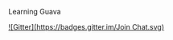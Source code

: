 Learning Guava

[![Gitter](https://badges.gitter.im/Join Chat.svg)](https://gitter.im/zymzxq/guavastudy?utm_source=badge&utm_medium=badge&utm_campaign=pr-badge&utm_content=badge)